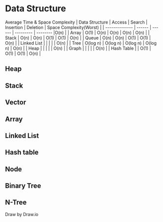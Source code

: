# Data Structure


Average Time & Space Complexity
| Data Structure | Access | Search | Insertion | Deletion | Space Complexity(Worst) |
| -------------- | ------ | ------ | --------- | -------- |O(n) |
| Array          | O(1)     | O(n)     | O(n)      | O(n)     | O(n) | 
| Stack          | O(n)     | O(n)     | O(1)      | O(1)     | O(n) | 
| Queue          | O(n)     | O(n)     | O(1)      | O(1)     | O(n) | 
| Linked List    |          |          |           |          | O(n) |
| Tree           | O(log n) | O(log n) | O(log n)  | O(log n) | O(n) | 
| Heap           |          |          |           |          | O(n) | 
| Graph          |          |          |           |          | O(n) | 
| Hash Table     |          | O(1)     | O(1)      | O(1)     | O(n) |


## Heap

## Stack

## Vector 

## Array

## Linked List

## Hash table

## Node

## Binary Tree

## N-Tree

Draw by Draw.io